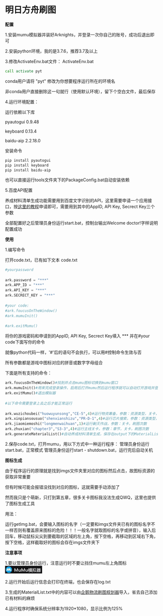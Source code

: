 # 明日方舟刷图

<b>配置</b>

1.安装mumu模拟器并装好Arknights，并登录一次你自己的账号，成功后退出即可

2.安装python环境，我的是3.7.6，推荐3.7及以上

3.修改ActivateEnv.bat文件：
ActivateEnv.bat
```bat
call activate pyt
```
conda用户请将 "pyt" 修改为你想要程序运行所在的环境名

非conda用户直接删除这一句就行（使用默认环境），留下个空白文件，最后保存

4.运行环境配置：

运行依赖以下库

pyautogui                 0.9.48

keyboard                  0.13.4

baidu-aip                 2.2.18.0

安装命令

```
pip install pyautogui
pip install keyboard
pip install baidu-aip
```
也可以直接运行tools文件夹下的PackageConfig.bat自动安装依赖

5.百度API配置

养成材料清单生成功能需要用到百度文字识别的API，这里需要申请一个应用接口，按[这里的教程](https://blog.csdn.net/XnCSD/article/details/80786793?depth_1-utm_source=distribute.pc_relevant.none-task&utm_source=distribute.pc_relevant.none-task)申请即可，需要用到其中的AppID, API Key, Secrect Key三个参数

全部配置好之后管理员身份运行start.bat，控制台输出Welcome doctor!字样说明配置成功


<b>使用</b>

1.编写命令

打开code.txt，已有如下文本
code.txt
```python
#yourpassword

ark.password = "***"
ark.APP_ID = "***"
ark.API_KEY = "***"
ark.SECRECT_KEY = "***"

#your code:
#ark.foucusOnTheWindow()
#ark.mumuInit()

#ark.exitMumu()
```
将你的游戏密码和申请到的AppID, API Key, Secrect Key填入 *** 并在#your code下面写你的命令
 
就像python代码一样，'#'后的语句不会执行，可以用#控制命令生效与否

所有参数都是游戏中图标对应的拼音或数字字母组合

下面是所有支持的命令：
```python
ark.foucusOnTheWindow()#找到并点击mumu图标切换到mumu窗口
ark.mumuInit()#用来完成登录操作，启用后打开mumu然后运行程序就可以自动打开游戏并登录上去了
ark.exitMumu()#退出模拟器

#以下命令需要登录上去之后才能正常运行

ark.wuzichoubei("huowuyunsong","CE-5",4)#运行物资筹备，参数：资源类型，关卡，刷图次数
ark.xinpiansousuo("shenxianshizu","PR-D-1",4)#运行芯片搜索，参数：资源类型，关卡，刷图次数
ark.jiaomiemoshi("longmenwaihuan",1)#运行剿灭作战，参数：关卡，刷图次数
ark.zhuxian("chapter3","S3-3",4)#运行主线关卡，参数：章节，关卡，刷图次数
ark.generateMaterialList()#自动养成材料清单生成，保存在output下的MaterialList.txt
```

2.保存code.txt，打开mumu，用以下方式中一种运行程序：
管理员身份运行start.bat，正常模式
管理员身份运行start - shutdown.bat，运行完后自动关机


<b>图标生成</b>

由于程序运行的原理就是找到imgs文件夹里对应的图标然后点击，故图标资源的获取非常重要

但有时候可能会报错没找到对应的图标，这就需要手动添加了

然而我只是个萌新，只打到第五章，很多关卡图标我没法生成QWQ，这里也提供了图标生成工具

用法：

运行getImg.bat，会要输入图标的名字（一定要和imgs文件夹已有的图标名字不一样否则有覆盖原来图标的危险！！！一般名字就取图标的名字或拼音），输入后回车，移动鼠标尖尖到要截取的区域的左上角，按下空格，再移动到区域右下角，按下空格，这样截取好的图标会存在imgs文件夹下


<b>注意事项</b>

1.要以管理员身份运行，注意运行时不要让挡住mumu左上角图标
![avatar](https://raw.githubusercontent.com/WaterHyacinthInNANHU/-/master/imgs/mumumoniqi.jpg)

2.运行开始后运行信息会打印在终端，也会保存在log.txt

3.生成的MaterialList.txt中的内容可以由[企鹅物流刷图规划器](https://penguin-stats.io/planner)导入，省去自己添加已有材料的麻烦

4.运行程序时确保系统分辨率为1920*1080，显示比例为125%

